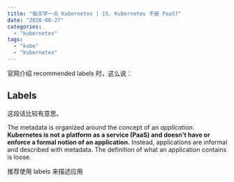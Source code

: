 ```yaml
---
title: "每天学一点 Kubernetes | 15. Kubernetes 不是 PaaS?"
date: "2020-08-27"
categories: 
  - "kubernetes"
tags: 
  - "kube"
  - "kubernetes"
---
```


官网介绍 recommended labels 时，这么说：

## Labels

这段话比较有意思。

The metadata is organized around the concept of an _application_. **Kubernetes is not a platform as a service (PaaS) and doesn't have or enforce a formal notion of an application.** Instead, applications are informal and described with metadata. The definition of what an application contains is loose.

推荐使用 labels 来描述应用
